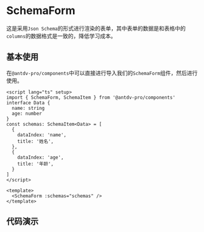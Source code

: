 # SchemaForm

这是采用`Json Schema`的形式进行渲染的表单，其中表单的数据是和表格中的`columns`的数据格式是一致的，降低学习成本。

## 基本使用

在`@antdv-pro/components`中可以直接进行导入我们的`SchemaForm`组件，然后进行使用。

```vue
<script lang="ts" setup>
import { SchemaForm, SchemaItem } from '@antdv-pro/components'
interface Data {
  name: string
  age: number
}
const schemas: SchemaItem<Data> = [
  {
    dataIndex: 'name',
    title: '姓名',
  },
  {
    dataIndex: 'age',
    title: '年龄',
  }
]
</script>

<template>
  <SchemaForm :schemas="schemas" />
</template>
```

## 代码演示

<demo src="./demos/basic.vue" />


